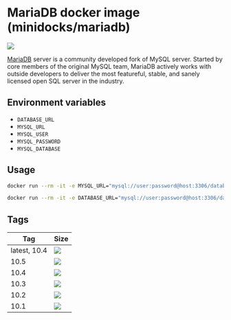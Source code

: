 MariaDB docker image (minidocks/mariadb)
========================================

![](https://upload.wikimedia.org/wikipedia/commons/c/c9/MariaDB_Logo.png)

[MariaDB](https://mariadb.org/) server is a community developed fork of MySQL server. Started by core members of the
original MySQL team, MariaDB actively works with outside developers to deliver the most featureful, stable, and sanely
licensed open SQL server in the industry.

Environment variables
---------------------

- `DATABASE_URL`
- `MYSQL_URL`
- `MYSQL_USER`
- `MYSQL_PASSWORD`
- `MYSQL_DATABASE`

Usage
-----

```bash
docker run --rm -it -e MYSQL_URL="mysql://user:password@host:3306/database_name" minidocks/mariadb
```

```bash
docker run --rm -it -e DATABASE_URL="mysql://user:password@host:3306/database_name" minidocks/mariadb
```

Tags
----

 Tag          | Size
 ------------ | ----
 latest, 10.4 | ![](https://img.shields.io/docker/image-size/minidocks/mariadb/latest?style=flat-square&logo=docker&label=size)
 10.5         | ![](https://img.shields.io/docker/image-size/minidocks/mariadb/10.5?style=flat-square&logo=docker&label=size)
 10.4         | ![](https://img.shields.io/docker/image-size/minidocks/mariadb/10.4?style=flat-square&logo=docker&label=size)
 10.3         | ![](https://img.shields.io/docker/image-size/minidocks/mariadb/10.3?style=flat-square&logo=docker&label=size)
 10.2         | ![](https://img.shields.io/docker/image-size/minidocks/mariadb/10.2?style=flat-square&logo=docker&label=size)
 10.1         | ![](https://img.shields.io/docker/image-size/minidocks/mariadb/10.1?style=flat-square&logo=docker&label=size)
